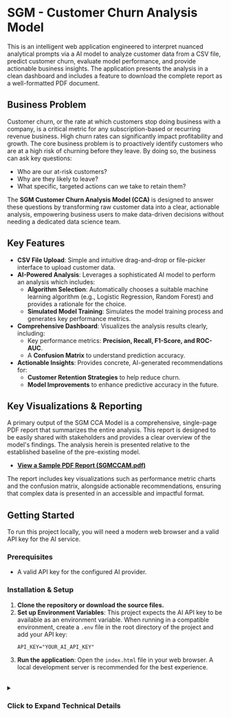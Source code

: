 # SGM - Customer Churn Analysis Model

This is an intelligent web application engineered to interpret nuanced analytical prompts via a AI model to analyze customer data from a CSV file, predict customer churn, evaluate model performance, and provide actionable business insights. The application presents the analysis in a clean dashboard and includes a feature to download the complete report as a well-formatted PDF document.

## Business Problem

Customer churn, or the rate at which customers stop doing business with a company, is a critical metric for any subscription-based or recurring revenue business. High churn rates can significantly impact profitability and growth. The core business problem is to proactively identify customers who are at a high risk of churning before they leave. By doing so, the business can ask key questions:

-   Who are our at-risk customers?
-   Why are they likely to leave?
-   What specific, targeted actions can we take to retain them?

The **SGM Customer Churn Analysis Model (CCA)** is designed to answer these questions by transforming raw customer data into a clear, actionable analysis, empowering business users to make data-driven decisions without needing a dedicated data science team.

## Key Features

-   **CSV File Upload**: Simple and intuitive drag-and-drop or file-picker interface to upload customer data.
-   **AI-Powered Analysis**: Leverages a sophisticated AI model to perform an analysis which includes:
    -   **Algorithm Selection**: Automatically chooses a suitable machine learning algorithm (e.g., Logistic Regression, Random Forest) and provides a rationale for the choice.
    -   **Simulated Model Training**: Simulates the model training process and generates key performance metrics.
-   **Comprehensive Dashboard**: Visualizes the analysis results clearly, including:
    -   Key performance metrics: **Precision, Recall, F1-Score, and ROC-AUC**.
    -   A **Confusion Matrix** to understand prediction accuracy.
-   **Actionable Insights**: Provides concrete, AI-generated recommendations for:
    -   **Customer Retention Strategies** to help reduce churn.
    -   **Model Improvements** to enhance predictive accuracy in the future.

## Key Visualizations & Reporting

A primary output of the SGM CCA Model is a comprehensive, single-page PDF report that summarizes the entire analysis. This report is designed to be easily shared with stakeholders and provides a clear overview of the model's findings. The analysis herein is presented relative to the established baseline of the pre-existing model.

-   **[View a Sample PDF Report (SGMCCAM.pdf)](./SGMCCAM.pdf)**

The report includes key visualizations such as performance metric charts and the confusion matrix, alongside actionable recommendations, ensuring that complex data is presented in an accessible and impactful format.

## Getting Started

To run this project locally, you will need a modern web browser and a valid API key for the AI service.

### Prerequisites

-   A valid API key for the configured AI provider.

### Installation & Setup

1.  **Clone the repository or download the source files.**
2.  **Set up Environment Variables**:
    This project expects the AI API key to be available as an environment variable. When running in a compatible environment, create a `.env` file in the root directory of the project and add your API key:
    ```
    API_KEY="YOUR_AI_API_KEY"
    ```
3.  **Run the application**:
    Open the `index.html` file in your web browser. A local development server is recommended for the best experience.

<br>

<details>
<summary><h3>Click to Expand Technical Details</h3></summary>

#### Technology Stack

-   **Frontend**: React, TypeScript, Tailwind CSS
-   **AI/ML**: Generative AI Model
-   **PDF Generation**: jsPDF, html2canvas

#### How It Works

The application operates through a seamless, multi-step process:

1.  **Data Ingestion**: The user uploads a CSV file. The frontend parses this file into a string format.
2.  **Prompt Engineering**: A detailed prompt is constructed, instructing the AI to act as a data scientist. The prompt provides the CSV data and requests a specific set of tasks: algorithm selection with rationale, simulated training and evaluation, and the generation of actionable recommendations.
3.  **Structured Output**: The AI is instructed to return its findings in a strictly-defined JSON format using the AI provider's structured output feature. This ensures the response is predictable and can be reliably parsed by the application.
4.  **Frontend Rendering**: The React application receives the JSON response, manages the state, and dynamically renders the analysis across various components (e.g., metric cards, charts, recommendation lists).
5.  **PDF Generation**: When the user requests a download, the `html2canvas` library captures the main report container as an image. `jsPDF` then takes this image and places it into a PDF document, scaling it to fit the page and adding a header and footer.

</details>
